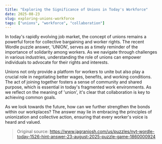 ```yaml
---
title: "Exploring the Significance of Unions in Today's Workforce"
date: 2025-08-23
slug: exploring-unions-workforce
tags: ["unions", "workforce", "collaboration"]
---
```

In today's rapidly evolving job market, the concept of unions remains a powerful force for collective bargaining and worker rights. The recent Wordle puzzle answer, 'UNION', serves as a timely reminder of the importance of solidarity among workers. As we navigate through challenges in various industries, understanding the role of unions can empower individuals to advocate for their rights and interests.

Unions not only provide a platform for workers to unite but also play a crucial role in negotiating better wages, benefits, and working conditions. The act of joining together fosters a sense of community and shared purpose, which is essential in today's fragmented work environments. As we reflect on the meaning of 'union', it's clear that collaboration is key to achieving common goals.

As we look towards the future, how can we further strengthen the bonds within our workplaces? The answer may lie in embracing the principles of unionization and collective action, ensuring that every worker's voice is heard and valued.
> Original source: https://www.jagranjosh.com/us/puzzles/nyt-wordle-today-1526-hint-answer-23-august-2025-puzzle-game-1860000924